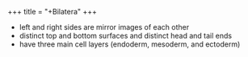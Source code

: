 +++
title = "+Bilatera"
+++

- left and right sides are mirror images of each other
- distinct top and bottom surfaces and distinct head and tail ends
- have three main cell layers (endoderm, mesoderm, and ectoderm)